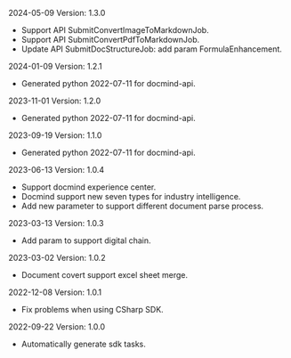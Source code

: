 2024-05-09 Version: 1.3.0
- Support API SubmitConvertImageToMarkdownJob.
- Support API SubmitConvertPdfToMarkdownJob.
- Update API SubmitDocStructureJob: add param FormulaEnhancement.


2024-01-09 Version: 1.2.1
- Generated python 2022-07-11 for docmind-api.

2023-11-01 Version: 1.2.0
- Generated python 2022-07-11 for docmind-api.

2023-09-19 Version: 1.1.0
- Generated python 2022-07-11 for docmind-api.

2023-06-13 Version: 1.0.4
- Support docmind experience center.
- Docmind support new seven types for industry intelligence.
- Add new parameter to support different document parse process.

2023-03-13 Version: 1.0.3
- Add param to support digital chain.

2023-03-02 Version: 1.0.2
- Document covert support excel sheet merge.

2022-12-08 Version: 1.0.1
- Fix problems when using CSharp SDK.

2022-09-22 Version: 1.0.0
- Automatically generate sdk tasks.

